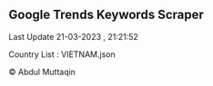 

## Google Trends Keywords Scraper 
 
Last Update 21-03-2023 , 21:21:52

Country List :
VIETNAM.json



© Abdul Muttaqin 
